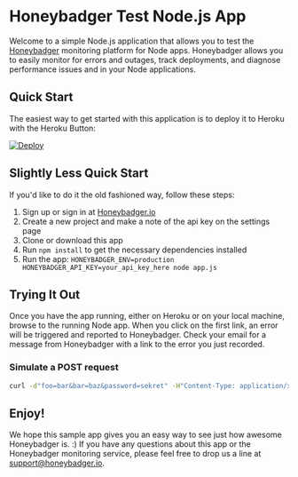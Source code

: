 # Honeybadger Test Node.js App

Welcome to a simple Node.js application that allows you to test the
[Honeybadger](https://www.honeybadger.io) monitoring platform for Node apps.
Honeybadger allows you to easily monitor for errors and outages, track
deployments, and diagnose performance issues and in your Node applications.

## Quick Start

The easiest way to get started with this application is to deploy it to
Heroku with the Heroku Button:

[![Deploy](https://www.herokucdn.com/deploy/button.png)](https://heroku.com/deploy)

## Slightly Less Quick Start

If you'd like to do it the old fashioned way, follow these steps:

1. Sign up or sign in at [Honeybadger.io](https://www.honeybadger.io)
2. Create a new project and make a note of the api key on the settings
   page
3. Clone or download this app
4. Run `npm install` to get the necessary dependencies installed
5. Run the app: `HONEYBADGER_ENV=production HONEYBADGER_API_KEY=your_api_key_here node app.js`

## Trying It Out

Once you have the app running, either on Heroku or on your local
machine, browse to the running Node app. When you click on the first
link, an error will be triggered and reported to Honeybadger. Check
your email for a message from Honeybadger with a link to the error you
just recorded.

### Simulate a POST request

```sh
curl -d"foo=bar&bar=baz&password=sekret" -H"Content-Type: application/x-www-form-urlencoded" http://127.0.0.1:3000/fail
```

## Enjoy!

We hope this sample app gives you an easy way to see just how awesome
Honeybadger is. :) If you have any questions about this app or the
Honeybadger monitoring service, please feel free to drop us a line at
support@honeybadger.io.
